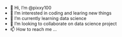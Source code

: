 - 👋 Hi, I’m @pixxy100
- 👀 I’m interested in coding and learing new things  
- 🌱 I’m currently learning data science 
- 💞️ I’m looking to collaborate on data science project
- 📫 How to reach me ...

<!---
pixxy100/pixxy100 is a ✨ special ✨ repository because its `README.md` (this file) appears on your GitHub profile.
You can click the Preview link to take a look at your changes.
--->

